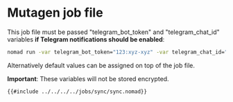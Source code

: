 # Mutagen job file

This job file must be passed "telegram_bot_token" and "telegram_chat_id" variables **if Telegram notifications should be enabled**:

```bash
nomad run -var telegram_bot_token="123:xyz-xyz" -var telegram_chat_id="-123" sync.nomad
```

Alternatively default values can be assigned on top of the job file.

**Important**: These variables will not be stored encrypted.

```bash
{{#include ../../../../jobs/sync/sync.nomad}}
```
